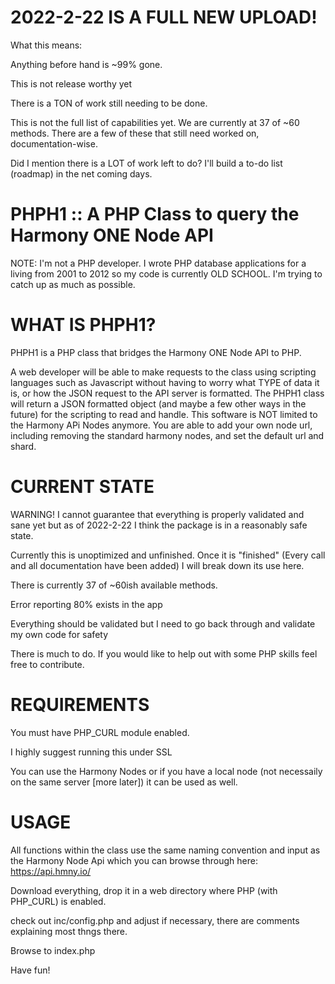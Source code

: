 # 2022-2-22 IS A FULL NEW UPLOAD!
  What this means:
  
  Anything before hand is ~99% gone.

  This is not release worthy yet
  
  There is a TON of work still needing to be done.
  
  This is not the full list of capabilities yet. We are currently at 37 of ~60 methods. There are a few of these that still need worked on, documentation-wise.
  
  Did I mention there is a LOT of work left to do? I'll build a to-do list (roadmap) in the net coming days. 

# PHPH1 :: A PHP Class to query the Harmony ONE Node API
NOTE: I'm not a PHP developer. I wrote PHP database applications for a living from 2001 to 2012 so my code is currently OLD SCHOOL. I'm trying to catch up as much as possible.

# WHAT IS PHPH1?
PHPH1 is a PHP class that bridges the Harmony ONE Node API to PHP.

A web developer will be able to make requests to the class using scripting languages such as Javascript without having to worry what TYPE of data it is, or how the JSON request to the API server is formatted. The PHPH1 class will return a JSON formatted object (and maybe a few other ways in the future) for the scripting to read and handle. This software is NOT limited to the Harmony APi Nodes anymore. You are able to add your own node url, including removing the standard harmony nodes, and set the default url and shard.

# CURRENT STATE

WARNING! I cannot guarantee that everything is properly validated and sane yet but as of 2022-2-22 I think the package is in a reasonably safe state.

Currently this is unoptimized and unfinished. Once it is "finished" (Every call and all documentation have been added) I will break down its use here.

There is currently 37 of ~60ish available methods.

Error reporting 80% exists in the app

Everything should be validated but I need to go back through and validate my own code for safety

There is much to do. If you would like to help out with some PHP skills feel free to contribute.

# REQUIREMENTS

You must have PHP_CURL module enabled.

I highly suggest running this under SSL

You can use the Harmony Nodes or if you have a local node (not necessaily on the same server [more later]) it can be used as well.

# USAGE
All functions within the class use the same naming convention and input as the Harmony Node Api which you can browse through here: https://api.hmny.io/

Download everything, drop it in a web directory where PHP (with PHP_CURL) is enabled.

check out inc/config.php and adjust if necessary, there are comments explaining most thngs there.

Browse to index.php

Have fun!


